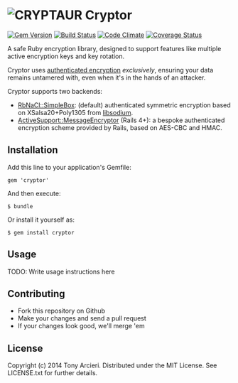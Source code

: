 ![CRYPTAUR](https://raw.githubusercontent.com/cryptosphere/cryptor/master/cryptosaur.png)
Cryptor
=======
[![Gem Version](https://badge.fury.io/rb/cryptor.png)](http://badge.fury.io/rb/cryptor)
[![Build Status](https://travis-ci.org/cryptosphere/cryptor.png?branch=master)](https://travis-ci.org/cryptosphere/cryptor)
[![Code Climate](https://codeclimate.com/github/cryptosphere/cryptor.png)](https://codeclimate.com/github/cryptosphere/cryptor)
[![Coverage Status](https://coveralls.io/repos/cryptosphere/cryptor/badge.png?branch=master)](https://coveralls.io/r/cryptosphere/cryptor?branch=master)

A safe Ruby encryption library, designed to support features like multiple
active encryption keys and key rotation.

Cryptor uses [authenticated encryption] *exclusively*, ensuring your data
remains untamered with, even when it's in the hands of an attacker.

Cryptor supports two backends:

* [RbNaCl::SimpleBox]: (default) authenticated symmetric encryption based on
  XSalsa20+Poly1305 from [libsodium].
* [ActiveSupport::MessageEncryptor] (Rails 4+): a bespoke authenticated
  encryption scheme provided by Rails, based on AES-CBC and HMAC.

[authenticated encryption]: https://en.wikipedia.org/wiki/Authenticated_encryption
[RbNaCl::SimpleBox]: https://github.com/cryptosphere/rbnacl/wiki/SimpleBox
[libsodium]: https://github.com/jedisct1/libsodium/
[ActiveSupport::MessageEncryptor]: http://api.rubyonrails.org/classes/ActiveSupport/MessageEncryptor.html

## Installation

Add this line to your application's Gemfile:

    gem 'cryptor'

And then execute:

    $ bundle

Or install it yourself as:

    $ gem install cryptor

## Usage

TODO: Write usage instructions here

## Contributing

* Fork this repository on Github
* Make your changes and send a pull request
* If your changes look good, we'll merge 'em

## License

Copyright (c) 2014 Tony Arcieri.
Distributed under the MIT License. See LICENSE.txt for further details.
